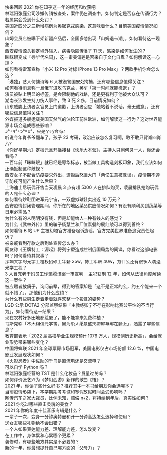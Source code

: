 快来回顾 2021 你在知乎这一年的经历和收获吧  
林瑞阳张庭公司涉嫌传销被查处，案件仍在调查中，如何判定是否存在传销行为？若属实会受到什么处罚？  
美国近四分之三新增病例为奥密克戎感染，这意味着什么？目前美国疫情情况如何？  
山姆会员店被曝下架新疆产品后，全国多地出现「山姆退卡潮」，如何看待这一现象？  
西安疫情源头锁定境外输入，病毒隐匿传播了 11 天，感染是如何发生的？  
眯眯眼变成「辱华代名词」，这一审美偏差是否来自于文化自卑？如何解读这一心理？  
如何看待雷军宣称「小米 12 Pro 对标 iPhone 13 Pro Max」？两款手机你会怎么选？  
「港独」艺人何韵诗等 6 人被港警国安处拘捕，还有哪些信息值得关注？  
如何看待消息称一旦俄军进攻乌克兰，英军「第一时间就能撤退」？  
演员被贴上明显的标签，是会限制他的戏路，还是更有利于他被大众认可？  
湖南长沙发生持刀伤人事件，致 3 死 2 伤，目前情况如何？  
山东威胁上访者女官员上门道歉，上访者回应「她站着不说话，毫无诚意」，还有哪些信息值得关注？  
外媒报道多艘运载美国天然气的油轮正前往欧洲，如何解读这一行为？这对世界能源市场会造成哪些影响？  
3³+4³+5³=6³，只是个巧合吗?  
听说今年肖爷爷翻车了，孩子 23 考研，政治应该怎么复习啊，敢不敢只背肖四肖八?  
《你好星期六》定档元旦开播接替《快乐大本营》，主持人只剩何炅一人，你还会看吗？  
一百年前「眯眯眼」就已经是辱华标志，被当做工具构造刻板印象，我们应该如何正确抵制这种歧视？  
西安女子不配合防疫要求外出，遭拒后怒砸大门「两亿生意被耽误」，疫情期不遵守防疫可能产生什么后果？  
上海迪士尼玩偶开售当天凌晨 3 点有超 5000 人在排队购买，凌晨排队抢购玩偶的人是什么心理？  
如何看待炒鞋团进军元宇宙，一双虚拟球鞋卖出近 10 万元？  
西安疫情封闭管理期间，你所在的地区菜品供应情况如何？有没有顺利买到蔬菜等日用必需品？  
为什么有的人明明没有钱，但是却能给人一种有钱人的感觉？  
为什么《武林外传》里的骗子杨慧兰和尸位素餐的展红绫可以得到善终？  
如何看待 B 站 UP 主被幻塔官方准备起诉造谣，官方完美世界准备追究责任起诉？  
被亲戚看到存款之后到处宣传怎么办？  
网友称《王牌特工：源起》将列宁塑造成控制俄国局势的间谍，你看过这部电影吗？如何看待其叙事？  
深圳大学的光学工程校招硕士年薪 25w，博士年薪 40w，为什么还有很多人劝退光学工程？  
3 人冒充老干妈员工诈骗腾讯案一审宣判， 主犯获刑 12 年，如何从法律角度解读这一案件？  
被应聘者放鸽子，询问前辈，得到的答案却是「这不是正常的么，约五个能来一个就不错了」，那他们为什么应约？  
为什么有些男生走着走着就喜欢整一个投篮的姿势？  
LGD 公示 DOTA2 分部监察结果「主教练张宁不存在影响比赛公平性的不当行为」，如何看待这一结果？  
现在农村好多田地都荒废了，能不能拿来免费种植？  
马斯克称「不太相信元宇宙，因为没人愿意整天把屏幕绑在脸上」，透露了哪些信息？  
教育部表示「2022 届高校毕业生规模预计 1076 万人，规模创历史新高」，会给就业形势带来哪些变化？  
中国将蝉联 2021 年全球票房市场冠军，美国电影仅占市场份额 12.6 %，中国电影业发展现状如何？  
《火影忍者》中佐助的千鸟是直流电还是交流电？  
可以自学 Python 吗？  
林瑞阳张庭经营的 TST 是什么化妆品？质量过关吗？  
如何评价张艺兴为《梦幻西游》新作的歌曲《悟》？  
2021 年，你读了些什么好书？推荐其中一本书给朋友你会选哪本？  
当前疫情形势下，本学期期考考试和寒假放假时间会受影响吗？  
网传汽车之家大裁员，比例未知，赔偿 n+2，将持续到年后，真实性如何？  
2021 你吃过哪些直击灵魂的美食？  
2021 年你的年度十佳音乐专辑是什么？  
一辈子一次，变身一分钟奥特曼和开一分钟高达怎么选择和使用？  
送女友哪些礼物绝不会出错？  
一个人如果表达能力差、理解能力差，怎么改变？  
在工作中，身体累和心累哪个更累？  
装修时，有哪些地方其实是不必要的？  
新的一年，你最想提升自己哪方面的「父母力」？  
